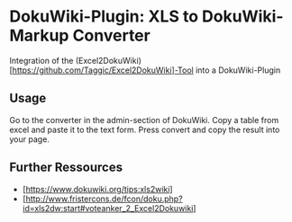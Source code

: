 # DokuWiki-Plugin: XLS to DokuWiki-Markup Converter

Integration of the (Excel2DokuWiki)[https://github.com/Taggic/Excel2DokuWiki]-Tool into a DokuWiki-Plugin

## Usage
Go to the converter in the admin-section of DokuWiki. Copy a table from excel and paste it to the text form. Press convert and copy the result into your page.

## Further Ressources

* [https://www.dokuwiki.org/tips:xls2wiki]
* [http://www.fristercons.de/fcon/doku.php?id=xls2dw:start#voteanker_2_Excel2Dokuwiki]
